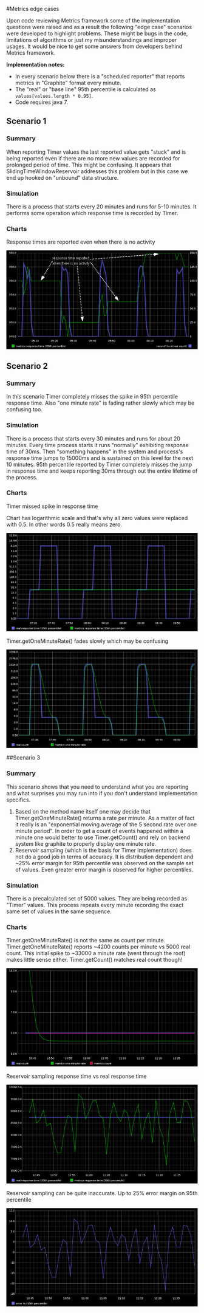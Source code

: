 #Metrics edge cases

Upon code reviewing Metrics framework some of the implementation questions were raised and as a result the following "edge case"
scenarios were developed to highlight problems. These might be bugs in the code, limitations of algorithms
or just my misunderstandings and improper usages. It would be nice to get some answers from developers behind Metrics framework.

**Implementation notes:**

- In every scenario below there is a "scheduled reporter" that reports metrics in "Graphite" format every minute.
- The "real" or "base line" 95th percentile is calculated as `values[values.length * 0.95]`.
- Code requires java 7.

## Scenario 1

### Summary
When reporting Timer values the last reported value gets "stuck" and is being reported even if there are no
more new values are recorded for prolonged period of time. This might be confusing.
It appears that SlidingTimeWindowReservoir addresses this problem but in this case we end up hooked on "unbound" data structure.

### Simulation
There is a process that starts every 20 minutes and runs for 5-10 minutes. It performs some operation which response time
is recorded by Timer.

### Charts
Response times are reported even when there is no activity

![scenario1-count.png](output/images/scenario1-count.png)

## Scenario 2

### Summary
In this scenario Timer completely misses the spike in 95th percentile response time. Also "one minute rate" is fading rather slowly
which may be confusing too.

### Simulation
There is a process that starts every 30 minutes and runs for about 20 minutes. Every time process starts it runs "normally"
exhibiting response time of 30ms. Then "something happens" in the system and process's response time jumps to 15000ms
and is sustained on this level for the next 10 minutes. 95th percentile reported by Timer completely misses the jump in
response time and keeps reporting 30ms through out the entire lifetime of the process.

### Charts
Timer missed spike in response time

Chart has logarithmic scale and that's why all zero values were replaced with 0.5. In other words 0.5 really means zero.

![scenario2-95thpercentile.png](output/images/scenario2-95thpercentile.png)

Timer.getOneMinuteRate() fades slowly which may be confusing

![scenario2-count.png](output/images/scenario2-count.png)

##Scenario 3

### Summary
This scenario shows that you need to understand what you are reporting and what surprises you may run into if you don't
understand implementation specifics.

1. Based on the method name itself one may decide that Timer.getOneMinuteRate() returns a rate per minute.
As a matter of fact it really is an "exponential moving average of the 5 second rate over one minute period".
In order to get a count of events happened within a minute one would better to use Timer.getCount() and rely on
backend system like graphite to properly display one minute rate.
2. Reservoir sampling (which is the basis for Timer implementation) does not
do a good job in terms of accuracy. It is distribution dependent and ~25% error margin
for 95th percentile was observed on the sample set of values. Even greater error margin is observed for higher percentiles.

### Simulation
There is a precalculated set of 5000 values. They are being recorded as "Timer" values. This process repeats every minute
recording the exact same set of values in the same sequence.

### Charts
Timer.getOneMinuteRate() is not the same as count per minute. Timer.getOneMinuteRate() reports ~4200 counts per minute vs 5000 real count.
This initial spike to ~33000 a minute rate (went through the roof) makes little sense either. Timer.getCount() matches real count though!

![scenario3-count.png](output/images/scenario3-count.png)

Reservoir sampling response time vs real response time

![scenario3-95thpercentile.png](output/images/scenario3-95thpercentile.png)

Reservoir sampling can be quite inaccurate. Up to 25% error margin on 95th percentile

![scenario3-error-95thpercentile.png](output/images/scenario3-error-95thpercentile.png)
